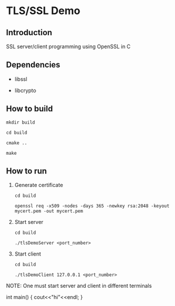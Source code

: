 # TLS/SSL Demo

## Introduction

SSL server/client programming using OpenSSL in C



## Dependencies

- libssl

- libcrypto

  

## How to build

`mkdir build`

`cd build`

`cmake ..`

`make`



## How to run

1. Generate certificate

   `cd build`  

   `openssl req -x509 -nodes -days 365 -newkey rsa:2048 -keyout mycert.pem -out mycert.pem`

2. Start server 

   `cd build`

   `./tlsDemoServer <port_number>`

3. Start client

    `cd build`

    `./tlsDemoClient 127.0.0.1 <port_number>`

NOTE: One must start server and client in different terminals

int main()
{
	cout<<"hi"<<endl;
}
